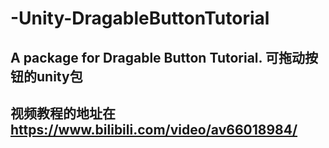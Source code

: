 # -Unity-DragableButtonTutorial
## A package for Dragable Button Tutorial. 可拖动按钮的unity包


## 视频教程的地址在 https://www.bilibili.com/video/av66018984/
